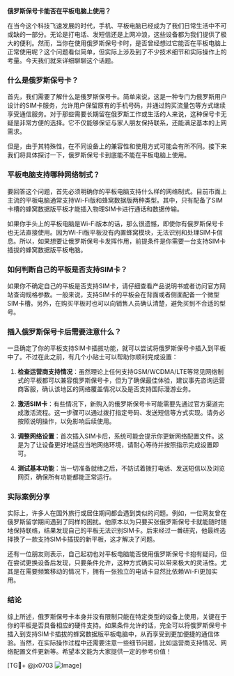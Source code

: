 **俄罗斯保号卡能否在平板电脑上使用？**

在当今这个科技飞速发展的时代，手机、平板电脑已经成为了我们日常生活中不可或缺的一部分。无论是打电话、发短信还是上网冲浪，这些设备都为我们提供了极大的便利。然而，当你在使用俄罗斯保号卡时，是否曾经想过它能否在平板电脑上正常使用呢？这个问题看似简单，但实际上涉及到了不少技术细节和实际操作上的考量。今天我们就来详细聊聊这个话题。

### 什么是俄罗斯保号卡？

首先，我们需要了解什么是俄罗斯保号卡。简单来说，这是一种专门为俄罗斯用户设计的SIM卡服务，允许用户保留原有的手机号码，并通过购买流量包等方式继续享受通信服务。对于那些需要长期留在俄罗斯工作或生活的人来说，这种保号卡无疑是非常方便的选择。它不仅能够保证与家人朋友保持联系，还能满足基本的上网需求。

但是，由于其特殊性，在不同设备上的兼容性和使用方式可能会有所不同。接下来我们将具体探讨一下，俄罗斯保号卡到底能不能在平板电脑上使用。

### 平板电脑支持哪种网络制式？

要回答这个问题，首先必须明确你的平板电脑支持什么样的网络制式。目前市面上主流的平板电脑通常支持Wi-Fi版和蜂窝数据版两种类型。其中，只有配备了SIM卡槽的蜂窝数据版平板才能插入物理SIM卡进行通话和数据传输。

如果你手头上的平板电脑是Wi-Fi版本的话，那么很遗憾，即使你有俄罗斯保号卡也无法直接使用。因为Wi-Fi版平板没有内置蜂窝模块，无法识别和处理SIM卡信息。所以，如果想要让俄罗斯保号卡发挥作用，前提条件是你需要一台支持SIM卡插拔的蜂窝数据版平板电脑。

### 如何判断自己的平板是否支持SIM卡？

如果你不确定自己的平板是否支持SIM卡，请仔细查看产品说明书或者访问官方网站查询规格参数。一般来说，支持SIM卡的平板会在背面或者侧面配备一个微型SIM卡槽。另外，在购买平板时也可以向销售人员确认清楚，避免买到不合适的型号。

### 插入俄罗斯保号卡后需要注意什么？

一旦确定了你的平板支持SIM卡插拔功能，就可以尝试将俄罗斯保号卡插入到平板中了。不过在此之前，有几个小贴士可以帮助你顺利完成设置：

1. **检查运营商支持情况**：虽然理论上任何支持GSM/WCDMA/LTE等常见网络制式的平板都可以兼容俄罗斯保号卡，但为了确保最佳体验，建议事先咨询运营商客服，确认该地区的网络覆盖情况以及是否支持国际漫游业务。
   
2. **激活SIM卡**：有些情况下，新购入的俄罗斯保号卡可能需要先通过官方渠道完成激活流程。这一步骤可以通过拨打指定号码、发送短信等方式实现。请务必按照说明操作，以免影响后续使用。

3. **调整网络设置**：首次插入SIM卡后，系统可能会提示你更新网络配置文件。这是为了让设备更好地适应当地网络环境，请耐心等待并按照指示完成设置即可。

4. **测试基本功能**：当一切准备就绪之后，不妨试着拨打电话、发送短信以及浏览网页，确保所有功能都能正常运行。

### 实际案例分享

实际上，许多人在国外旅行或居住期间都会遇到类似的问题。例如，一位网友曾在俄罗斯留学期间遇到了同样的困扰。他原本以为只要买张俄罗斯保号卡就能随时随地保持联络，结果发现自己的平板无法识别SIM卡。后来经过一番研究，他最终选择换了一款支持SIM卡插拔的新平板，这才解决了问题。

还有一位朋友则表示，自己起初也对平板电脑能否使用俄罗斯保号卡抱有疑问，但在尝试更换设备后发现，只要条件允许，这种方式确实可以带来极大的灵活性。尤其是在需要频繁移动的情况下，拥有一张独立的电话卡显然比依赖Wi-Fi更加实用。

### 结论

综上所述，俄罗斯保号卡本身并没有限制只能在特定类型的设备上使用，关键在于你的平板是否具备相应的硬件支持。如果条件允许的话，完全可以将俄罗斯保号卡插入到支持SIM卡插拔的蜂窝数据版平板电脑中，从而享受到更加便捷的通信体验。当然，在实际操作过程中还需要注意一些细节问题，比如运营商支持情况、网络配置文件更新等。希望本文能为大家提供一定的参考价值！

[TG💪+ @jx0703 ![Image](https://github.com/user-attachments/assets/dbca1d08-cadb-493c-b0ec-ad6f7a83f270)]